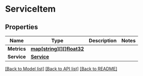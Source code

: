 # ServiceItem

## Properties

Name | Type | Description | Notes
------------ | ------------- | ------------- | -------------
**Metrics** | [**map[string][][]float32**](array.md) |  | 
**Service** | [**Service**](Service.md) |  | 

[[Back to Model list]](../README.md#documentation-for-models) [[Back to API list]](../README.md#documentation-for-api-endpoints) [[Back to README]](../README.md)


